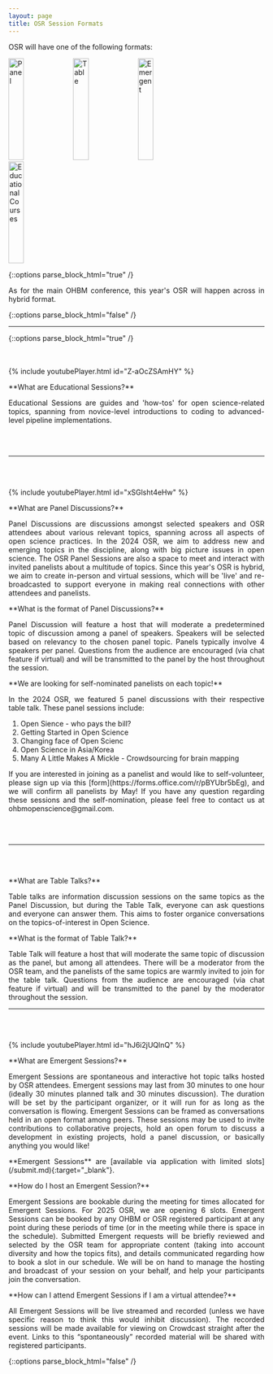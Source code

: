 ```yaml
---
layout: page
title: OSR Session Formats
---
```


OSR will have one of the following formats:

<div class="column">
    <!-- <a href="#educational"><img src="../img/educational_geg.svg" height="250" style="width:32%" alt="OSR-Ed"></a> -->
    <a href="#panel"><img src="../img/Panel_geg.png" height="200" style="width:24.5%" alt="Panel"></a>
    <a href="#tabletalk"><img src="../img/Table_geg.png" height="200" style="width:24.5%" alt="Table"></a>
    <a href="#emergent"><img src="../img/Emergent_geg.png" height="200" style="width:24.5%" alt="Emergent"></a>
    <a href="#educational"><img src="../img/educational_geg.svg" height="200" style="width:24.5%" alt="Educational Courses"></a>
</div>

{::options parse_block_html="true" /}
<p align="justify">
As for the main OHBM conference, this year's OSR will happen across in hybrid format.
</p>
{::options parse_block_html="false" /}

---

{::options parse_block_html="true" /}

<div id='educational'></div>
<br/>
<br/>
{% include youtubePlayer.html id="Z-aOcZSAmHY" %}
<p align="justify">**What are Educational Sessions?**</p>

<p align="justify">Educational Sessions are guides and 'how-tos' for open science-related topics, spanning from novice-level introductions to coding to advanced-level pipeline implementations.</p>

<!-- <p align="justify">**How can I view Educational Sessions?**</p>
<p align="justify"> Educational Sessions are pre-recorded and broadcast for everyone, anytime, and in any time zone! The educational sessions will forever live on Youtube and DouYu. You can also leave questions on the video posts and speakers will be encouraged to get back to you.</p> -->

<br/>
<br/>

---

<div id='panel'></div>
<br/>
<br/>

{% include youtubePlayer.html id="xSGlsht4eHw" %}
<p align="justify">**What are Panel Discussions?**</p>
<p align="justify"> Panel Discussions are discussions amongst selected speakers and OSR attendees about various relevant topics, spanning across all aspects of open science practices.
In the 2024 OSR, we aim to address new and emerging topics in the discipline, along with big picture issues in open science. The OSR Panel Sessions are also a space to meet and interact with invited panelists about a multitude of topics. Since this year's OSR is hybrid, we aim to create in-person and virtual sessions, which will be 'live' and re-broadcasted to support everyone in making real connections with other attendees and panelists.</p>

<p align="justify">**What is the format of Panel Discussions?**</p>
<p align="justify">Panel Discussion will feature a host that will moderate a predetermined topic of discussion among a panel of speakers.
Speakers will be selected based on relevancy to the chosen panel topic. Panels typically involve 4 speakers per panel.
Questions from the audience are encouraged (via chat feature if virtual) and will be transmitted to the panel by the host throughout the session.</p>

<p align="justify">**We are looking for self-nominated panelists on each topic!**</p>
<p align="justify"> In the 2024 OSR, we featured 5 panel discussions with their respective table talk. These panel sessions include:</p>
<ol>
  <li>Open Sience - who pays the bill?</li>
  <li>Getting Started in Open Science</li>
  <li>Changing face of Open Scienc</li>
  <li>Open Science in Asia/Korea</li>
  <li>Many A Little Makes A Mickle - Crowdsourcing for brain mapping</li>
</ol>
<p align="justify"> If you are interested in joining as a panelist and would like to self-volunteer, please sign up via this [form](https://forms.office.com/r/pBYUbr5bEg), and we will confirm all panelists by May! If you have any question regarding these sessions and the self-nomination, please feel free to contact us at ohbmopenscience@gmail.com.</p>

<br/>
<br/>

---

<div id='tabletalk'></div>
<br/>
<br/>

<p align="justify">**What are Table Talks?**</p>
<p align="justify"> Table talks are information discussion sessions on the same topics as the Panel Discussion, but during the Table Talk, everyone can ask questions and everyone can answer them. This aims to foster organice conversations on the topics-of-interest in Open Science.</p>

<p align="justify">**What is the format of Table Talk?**</p>
<p align="justify">Table Talk will feature a host that will moderate the same topic of discussion as the panel, but among all attendees.
There will be a moderator from the OSR team, and the panelists of the same topics are warmly invited to join for the table talk. 
Questions from the audience are encouraged (via chat feature if virtual) and will be transmitted to the panel by the moderator throughout the session.</p>

---

<div id='emergent'></div>
<br/>
<br/>

{% include youtubePlayer.html id="hJ6i2jUQlnQ" %}
<p align="justify">**What are Emergent Sessions?**</p>
<p align="justify"> Emergent Sessions are spontaneous and interactive hot topic talks hosted by OSR attendees. Emergent sessions may last from 30 minutes to one hour (ideally 30 minutes planned talk and 30 minutes discussion). The duration will be set by the participant organizer, or it will run for as long as the conversation is flowing. Emergent Sessions can be framed as conversations held in an open format among peers. These sessions may be used to invite contributions to collaborative projects, hold an open forum to discuss a development in existing projects, hold a panel discussion, or basically anything you would like!</p>

<p align="justify">**Emergent Sessions** are [available via application with limited slots](/submit.md){:target="_blank"}.</p>

<p align="justify">**How do I host an Emergent Session?**</p>
<p align="justify"> Emergent Sessions are bookable during the meeting for times allocated for Emergent Sessions.
For 2025 OSR, we are opening 6 slots.
Emergent Sessions can be booked by any OHBM or OSR registered participant at any point during these periods of time (or in the meeting while there is space in the schedule).
Submitted Emergent requests will be briefly reviewed and selected by the OSR team for appropriate content (taking into account diversity and how the topics fits), and details communicated regarding how to book a slot in our schedule. We will be on hand to manage the hosting and broadcast of your session on your behalf, and help your participants join the conversation.</p>

<p align="justify">**How can I attend Emergent Sessions if I am a virtual attendee?**</p>
<p align="justify"> All Emergent Sessions will be live streamed and recorded (unless we have specific reason to think this would inhibit discussion). The recorded sessions will be made available for viewing on Crowdcast straight after the event. Links to this “spontaneously” recorded material will be shared with registered participants.</p>

<!-- ---

<div id='openmic'></div>
<br/>
<br/>

<p align="justify">**What are Open Mics?**</p>
<p align="justify"> Open Mics is a session with spontaneous 5-minute presentations. These can be any <b>Open-Science-related</b> thing; for example, a promotion of software, a presentation of research you would like to share, a statement or message you would like to share with the community, or just something you want to say. There will be no questions to the speakers after each presentation, but we hope these short talks inspire conversations. The Open Mic session will last one hour and therefore includes 12 spots, all ideas are welcomed on a first-come-first-serve basis.</p>

<p align="justify">**How to sign up?**</p>
<p align="justify"> Please sign up by filling the following form, and we welcome both virtual and in-person presentors. The Open Mics session will feature a host who will call your name when you are the next to present and control the presentation time.</p>

<iframe width="640px" height="480px" src="https://forms.office.com/Pages/ResponsePage.aspx?id=DQSIkWdsW0yxEjajBLZtrQAAAAAAAAAAAAMAAC9pqdJUMUxUMlk3UVhFNERWSFIzQzlEWktRMFdUNC4u&embed=true" frameborder="0" marginwidth="0" marginheight="0" style="border: none; max-width:100%; max-height:100vh" allowfullscreen webkitallowfullscreen mozallowfullscreen msallowfullscreen> </iframe> -->


{::options parse_block_html="false" /}
